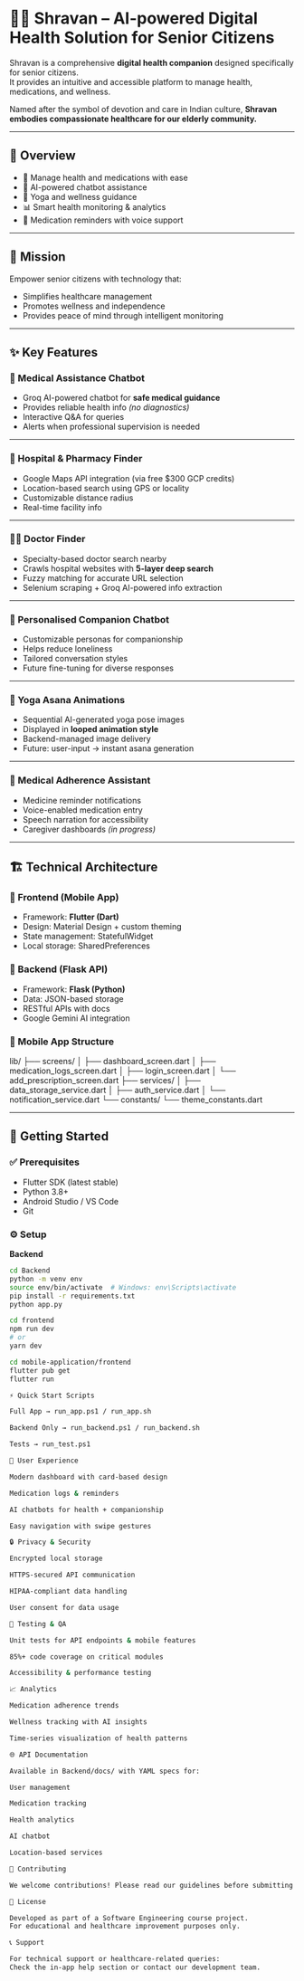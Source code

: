 # 🧑‍⚕️ Shravan – AI-powered Digital Health Solution for Senior Citizens

Shravan is a comprehensive **digital health companion** designed specifically for senior citizens.  
It provides an intuitive and accessible platform to manage health, medications, and wellness.  

Named after the symbol of devotion and care in Indian culture, **Shravan embodies compassionate healthcare for our elderly community.**

---

## 🌟 Overview
- 🏥 Manage health and medications with ease  
- 🤖 AI-powered chatbot assistance  
- 🧘 Yoga and wellness guidance  
- 📊 Smart health monitoring & analytics  
- 💊 Medication reminders with voice support  

---

## 🎯 Mission
Empower senior citizens with technology that:  
- Simplifies healthcare management  
- Promotes wellness and independence  
- Provides peace of mind through intelligent monitoring  

---

## ✨ Key Features

### 🤖 Medical Assistance Chatbot
- Groq AI-powered chatbot for **safe medical guidance**  
- Provides reliable health info *(no diagnostics)*  
- Interactive Q&A for queries  
- Alerts when professional supervision is needed  

---

### 🏥 Hospital & Pharmacy Finder
- Google Maps API integration (via free $300 GCP credits)  
- Location-based search using GPS or locality  
- Customizable distance radius  
- Real-time facility info  

---

### 👨‍⚕️ Doctor Finder
- Specialty-based doctor search nearby  
- Crawls hospital websites with **5-layer deep search**  
- Fuzzy matching for accurate URL selection  
- Selenium scraping + Groq AI-powered info extraction  

---

### 💬 Personalised Companion Chatbot
- Customizable personas for companionship  
- Helps reduce loneliness  
- Tailored conversation styles  
- Future fine-tuning for diverse responses  

---

### 🧘 Yoga Asana Animations
- Sequential AI-generated yoga pose images  
- Displayed in **looped animation style**  
- Backend-managed image delivery  
- Future: user-input → instant asana generation  

---

### 💊 Medical Adherence Assistant
- Medicine reminder notifications  
- Voice-enabled medication entry  
- Speech narration for accessibility  
- Caregiver dashboards *(in progress)*  

---

## 🏗️ Technical Architecture

### 🔹 Frontend (Mobile App)
- Framework: **Flutter (Dart)**  
- Design: Material Design + custom theming  
- State management: StatefulWidget  
- Local storage: SharedPreferences  

### 🔹 Backend (Flask API)
- Framework: **Flask (Python)**  
- Data: JSON-based storage  
- RESTful APIs with docs  
- Google Gemini AI integration  

### 📂 Mobile App Structure

lib/
├── screens/
│ ├── dashboard_screen.dart
│ ├── medication_logs_screen.dart
│ ├── login_screen.dart
│ └── add_prescription_screen.dart
├── services/
│ ├── data_storage_service.dart
│ ├── auth_service.dart
│ └── notification_service.dart
└── constants/
└── theme_constants.dart


---

## 🚀 Getting Started

### ✅ Prerequisites
- Flutter SDK (latest stable)  
- Python 3.8+  
- Android Studio / VS Code  
- Git  

### ⚙️ Setup

**Backend**
```bash
cd Backend
python -m venv env
source env/bin/activate  # Windows: env\Scripts\activate
pip install -r requirements.txt
python app.py

cd frontend
npm run dev
# or
yarn dev

cd mobile-application/frontend
flutter pub get
flutter run

⚡ Quick Start Scripts

Full App → run_app.ps1 / run_app.sh

Backend Only → run_backend.ps1 / run_backend.sh

Tests → run_test.ps1

📱 User Experience

Modern dashboard with card-based design

Medication logs & reminders

AI chatbots for health + companionship

Easy navigation with swipe gestures

🔒 Privacy & Security

Encrypted local storage

HTTPS-secured API communication

HIPAA-compliant data handling

User consent for data usage

🧪 Testing & QA

Unit tests for API endpoints & mobile features

85%+ code coverage on critical modules

Accessibility & performance testing

📈 Analytics

Medication adherence trends

Wellness tracking with AI insights

Time-series visualization of health patterns

🌐 API Documentation

Available in Backend/docs/ with YAML specs for:

User management

Medication tracking

Health analytics

AI chatbot

Location-based services

🤝 Contributing

We welcome contributions! Please read our guidelines before submitting PRs.

📄 License

Developed as part of a Software Engineering course project.
For educational and healthcare improvement purposes only.

📞 Support

For technical support or healthcare-related queries:
Check the in-app help section or contact our development team.
